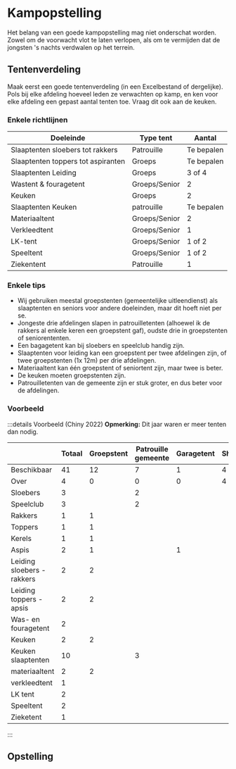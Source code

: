 # Kampopstelling

Het belang van een goede kampopstelling mag niet onderschat worden. Zowel om de voorwacht vlot te laten verlopen, als om te vermijden dat de jongsten 's nachts verdwalen op het terrein.

## Tentenverdeling

Maak eerst een goede tentenverdeling (in een Excelbestand of dergelijke). Pols bij elke afdeling hoeveel leden ze verwachten op kamp, en ken voor elke afdeling een gepast aantal tenten toe. Vraag dit ook aan de keuken.

### Enkele richtlijnen

| Doeleinde                          | Type tent     | Aantal     |
| ---------------------------------- | ------------- | ---------- |
| Slaaptenten sloebers tot rakkers   | Patrouille    | Te bepalen |
| Slaaptenten toppers tot aspiranten | Groeps        | Te bepalen |
| Slaaptenten Leiding                | Groeps        | 3 of 4     |
| Wastent & fouragetent              | Groeps/Senior | 2          |
| Keuken                             | Groeps        | 2          |
| Slaaptenten Keuken                 | patrouille    | Te bepalen |
| Materiaaltent                      | Groeps/Senior | 2          |
| Verkleedtent                       | Groeps/Senior | 1          |
| LK-tent                            | Groeps/Senior | 1 of 2     |
| Speeltent                          | Groeps/Senior | 1 of 2     |
| Ziekentent                         | Patrouille    | 1          |

### Enkele tips

* Wij gebruiken meestal groepstenten (gemeentelijke uitleendienst) als slaaptenten en seniors voor andere doeleinden, maar dit hoeft niet per se.
* Jongeste drie afdelingen slapen in patrouilletenten (alhoewel ik de rakkers al enkele keren een groepstent gaf), oudste drie in groepstenten of seniorententen.
* Een bagagetent kan bij sloebers en speelclub handig zijn.
* Slaaptenten voor leiding kan een groepstent per twee afdelingen zijn, of twee groepstenten (1x 12m) per drie afdelingen.
* Materiaaltent kan één groepstent of seniortent zijn, maar twee is beter.
* De keuken moeten groepstenten zijn.
* Patrouilletenten van de gemeente zijn er stuk groter, en dus beter voor de afdelingen.

### Voorbeeld
:::details Voorbeeld (Chiny 2022)
**Opmerking:** Dit jaar waren er meer tenten dan nodig.

|                            | Totaal | Groepstent | Patrouille gemeente | Garagetent | Shelters | Senior | Partouille ULDK |
|----------------------------|--------|------------|---------------------|------------|----------|--------|-----------------|
| Beschikbaar                | 41     | 12         | 7                   | 1          | 4        | 7      | 10              |
| Over                       | 4      | 0          | 0                   | 0          | 4        | 0      | 0               |
| Sloebers                   | 3      |            | 2                   |            |          |        | 1               |
| Speelclub                  | 3      |            | 2                   |            |          |        | 1               |
| Rakkers                    | 1      | 1          |                     |            |          |        |                 |
| Toppers                    | 1      | 1          |                     |            |          |        |                 |
| Kerels                     | 1      | 1          |                     |            |          |        |                 |
| Aspis                      | 2      | 1          |                     | 1          |          |        |                 |
| Leiding sloebers - rakkers | 2      | 2          |                     |            |          |        |                 |
| Leiding toppers - apsis    | 2      | 2          |                     |            |          |        |                 |
| Was- en fouragetent        | 2      |            |                     |            |          | 2      |                 |
| Keuken                     | 2      | 2          |                     |            |          |        |                 |
| Keuken slaaptenten         | 10     |            | 3                   |            |          |        | 7               |
| materiaaltent              | 2      | 2          |                     |            |          |        |                 |
| verkleedtent               | 1      |            |                     |            |          | 1      |                 |
| LK tent                    | 2      |            |                     |            |          | 2      |                 |
| Speeltent                  | 2      |            |                     |            |          | 2      |                 |
| Zieketent                  | 1      |            |                     |            |          |        | 1               |
:::

## Opstelling

